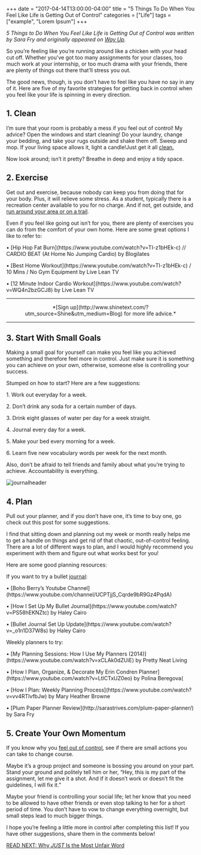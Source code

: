 +++
  date = "2017-04-14T13:00:00-04:00"
  title = "5 Things To Do When You Feel Like Life is Getting Out of Control"
  categories = ["Life"]
  tags = ["example", "Lorem Ipsum"]
+++



*5 Things to Do When You Feel Like Life is Getting Out of Control was written by Sara Fry and originally appeared on [Way Up](https://www.wayup.com/).* 

<span class="dropcap">S</span>o you’re feeling like you’re running around like a chicken with your head cut off. Whether you’ve got too many assignments for your classes, too much work at your internship, or too much drama with your friends, there are plenty of things out there that’ll stress you out.

The good news, though, is you don’t have to feel like you have no say in any of it. Here are five of my favorite strategies for getting back in control when you feel like your life is spinning in every direction.

## 1. Clean

I’m sure that your room is probably a mess if you feel out of control! My advice? Open the windows and start cleaning! Do your laundry, change your bedding, and take your rugs outside and shake them off. Sweep and mop. If your living space allows it, light a candle!Just get it all [clean.](http://advice.shinetext.com/articles/how-to-spring-clean-your-whole-life/?utm_source=Shine&utm_medium=Blog)

Now look around; isn’t it pretty? Breathe in deep and enjoy a tidy space.

## 2. Exercise

Get out and exercise, because nobody can keep you from doing that for your body. Plus, it will relieve some stress. As a student, typically there is a recreation center available to you for no charge. And if not, get outside, and [run around your area or on a trail](http://advice.shinetext.com/articles/how-running-became-my-best-therapy/?utm_source=Shine&utm_medium=Blog).

Even if you feel like going out isn’t for you, there are plenty of exercises you can do from the comfort of your own home. Here are some great options I like to refer to:

<p>• [Hip Hop Fat Burn](https://www.youtube.com/watch?v=TI-z1bHEk-c) // CARDIO BEAT (At Home No Jumping Cardio) by Blogilates </p>
<p>• [Best Home Workout](https://www.youtube.com/watch?v=TI-z1bHEk-c) / 10 Mins / No Gym Equipment by Live Lean TV</p>
<p>• [12 Minute Indoor Cardio Workout](https://www.youtube.com/watch?v=WQ4n2bzGCJ8) by Live Lean TV </p>

---

<center>*[Sign up](http://www.shinetext.com/?utm_source=Shine&utm_medium=Blog) for more life advice.* </center>

---


## 3. Start With Small Goals

Making a small goal for yourself can make you feel like you achieved something and therefore feel more in control. Just make sure it is something you can achieve on your own, otherwise, someone else is controlling your success.

Stumped on how to start? Here are a few suggestions:

<p> 1. Work out everyday for a week.</p>
<p> 2. Don’t drink any soda for a certain number of days. </p>
<p> 3. Drink eight glasses of water per day for a week straight. </p>
<p> 4. Journal every day for a week. </p>
<p> 5. Make your bed every morning for a week. </p>
<p> 6. Learn five new vocabulary words per week for the next month. </p>

Also, don’t be afraid to tell friends and family about what you’re trying to achieve. Accountability is everything.
<br>

![journalheader](//images.contentful.com/awpxl2koull4/rpsqcqGRbMGumGwcquqii/225e333e9612acb93591fa5c1cfa0ab4/journalheader.jpg)
## 4. Plan

Pull out your planner, and if you don’t have one, it’s time to buy one, go check out this post for some suggestions.

I find that sitting down and planning out my week or month really helps me to get a handle on things and get rid of that chaotic, out-of-control feeling. There are a lot of different ways to plan, and I would highly recommend you experiment with them and figure out what works best for you!

Here are some good planning resources:

If you want to try a bullet [journal](http://advice.shinetext.com/articles/how-to-journal-yourself-happier/?utm_source=Shine&utm_medium=Blog):
<p>• [Boho Berry’s Youtube Channel](https://www.youtube.com/channel/UCPTjjS_Cqrde9bR9Gz4PqdA) </p>
<p>• [How I Set Up My Bullet Journal](https://www.youtube.com/watch?v=PS58hEKNZtc) by Haley Cairo</p>
<p>• [Bullet Journal Set Up Update](https://www.youtube.com/watch?v=_o1n1D37W8s) by Haley Cairo</p>

Weekly planners to try:
<p>• [My Planning Sessions: How I Use My Planners (2014)](https://www.youtube.com/watch?v=xCLAk0dZUiE) by Pretty Neat Living</p>
<p>• [How I Plan, Organize, & Decorate My Erin Condren Planner](https://www.youtube.com/watch?v=LtICTxUZ0eo) by Polina Beregova(</p>
<p>• [How I Plan: Weekly Planning Process](https://www.youtube.com/watch?v=vv4RTlvfbJw) by Mary Heather Browne</p>
<p>• [Plum Paper Planner Review](http://sarastrives.com/plum-paper-planner/) by Sara Fry</p>

## 5. Create Your Own Momentum

If you know why you [feel out of control](http://advice.shinetext.com/articles/4-ways-to-control-your-inner-control-freak/?utm_source=Shine&utm_medium=Blog), see if there are small actions you can take to change course.

Maybe it’s a group project and someone is bossing you around on your part. Stand your ground and politely tell him or her, “Hey, this is my part of the assignment, let me give it a shot. And if it doesn’t work or doesn’t fit the guidelines, I will fix it.”

Maybe your friend is controlling your social life; let her know that you need to be allowed to have other friends or even stop talking to her for a short period of time. You don’t have to vow to change everything overnight, but small steps lead to much bigger things.

I hope you’re feeling a little more in control after completing this list! If you have other suggestions, share them in the comments below!

[READ NEXT: Why *JUST* Is the Most Unfair Word](http://advice.shinetext.com/articles/why-just-is-the-most-unfair-word/)


<div class="pubexchange_module" id="pubexchange_below_content" data-pubexchange-module-id="2323"></div>

<script>(function(w, d, s, id) {
  w.PUBX=w.PUBX || {pub: "shine_text", discover: false, lazy: true};
  var js, pjs = d.getElementsByTagName(s)[0];
  if (d.getElementById(id)) return;
  js = d.createElement(s); js.id = id; js.async = true;
  js.src = "//main.pubexchange.com/loader.min.js";
  pjs.parentNode.insertBefore(js, pjs);
}(window, document, "script", "pubexchange-jssdk"));</script>


